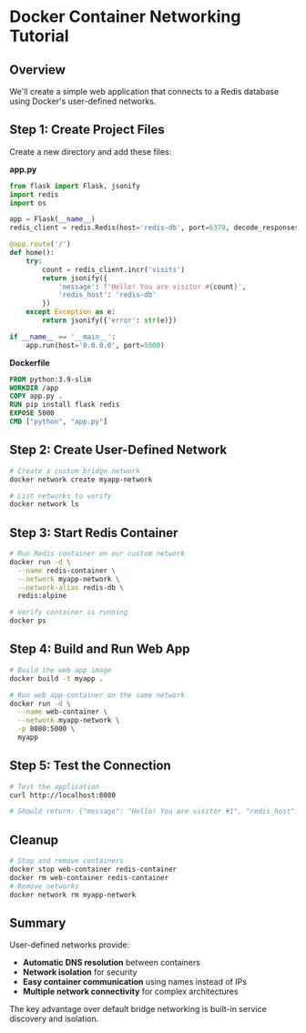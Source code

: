 # Docker Container Networking Tutorial

## Overview
We'll create a simple web application that connects to a Redis database using Docker's user-defined networks.

## Step 1: Create Project Files

Create a new directory and add these files:

**app.py**
```python
from flask import Flask, jsonify
import redis
import os

app = Flask(__name__)
redis_client = redis.Redis(host='redis-db', port=6379, decode_responses=True)

@app.route('/')
def home():
    try:
        count = redis_client.incr('visits')
        return jsonify({
            'message': f'Hello! You are visitor #{count}',
            'redis_host': 'redis-db'
        })
    except Exception as e:
        return jsonify({'error': str(e)})

if __name__ == '__main__':
    app.run(host='0.0.0.0', port=5000)
```

**Dockerfile**
```dockerfile
FROM python:3.9-slim
WORKDIR /app
COPY app.py .
RUN pip install flask redis
EXPOSE 5000
CMD ["python", "app.py"]
```

## Step 2: Create User-Defined Network

```bash
# Create a custom bridge network
docker network create myapp-network

# List networks to verify
docker network ls
```

## Step 3: Start Redis Container

```bash
# Run Redis container on our custom network
docker run -d \
  --name redis-container \
  --network myapp-network \
  --network-alias redis-db \
  redis:alpine

# Verify container is running
docker ps
```

## Step 4: Build and Run Web App

```bash
# Build the web app image
docker build -t myapp .

# Run web app container on the same network
docker run -d \
  --name web-container \
  --network myapp-network \
  -p 8080:5000 \
  myapp
```

## Step 5: Test the Connection

```bash
# Test the application
curl http://localhost:8080

# Should return: {"message": "Hello! You are visitor #1", "redis_host": "redis-db"}
```


## Cleanup

```bash
# Stop and remove containers
docker stop web-container redis-container 
docker rm web-container redis-container 
# Remove networks
docker network rm myapp-network 
```

## Summary

User-defined networks provide:
- **Automatic DNS resolution** between containers
- **Network isolation** for security
- **Easy container communication** using names instead of IPs
- **Multiple network connectivity** for complex architectures

The key advantage over default bridge networking is built-in service discovery and isolation.